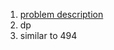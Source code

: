 1. [problem description](https://leetcode.com/problems/partition-equal-subset-sum/description/)
2. dp
3. similar to 494
